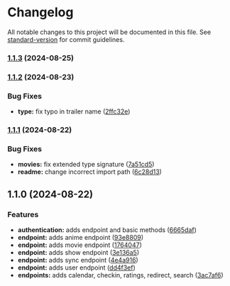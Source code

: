 # Changelog

All notable changes to this project will be documented in this file. See [standard-version](https://github.com/conventional-changelog/standard-version) for commit guidelines.

### [1.1.3](https://github.com/dvcol/simkl-http-client/compare/v1.1.2...v1.1.3) (2024-08-25)

### [1.1.2](https://github.com/dvcol/simkl-http-client/compare/v1.1.1...v1.1.2) (2024-08-23)


### Bug Fixes

* **type:** fix typo in trailer name ([2ffc32e](https://github.com/dvcol/simkl-http-client/commit/2ffc32e4bb40d74c959b77ec6b7f583efdd6ad81))

### [1.1.1](https://github.com/dvcol/simkl-http-client/compare/v1.1.0...v1.1.1) (2024-08-22)


### Bug Fixes

* **movies:** fix extended type signature ([7a51cd5](https://github.com/dvcol/simkl-http-client/commit/7a51cd58c644ec1d6f7d3c9302a72662fc8319b4))
* **readme:** change incorrect import path ([6c28d13](https://github.com/dvcol/simkl-http-client/commit/6c28d139814f0baee70ba17e2ae1b146085c8865))

## 1.1.0 (2024-08-22)


### Features

* **authentication:** adds endpoint and basic methods ([6665daf](https://github.com/dvcol/simkl-http-client/commit/6665daf09ecacb550f89d4299975e552ea567782))
* **endpoint:** adds anime endpoint ([93e8809](https://github.com/dvcol/simkl-http-client/commit/93e8809e47c185dd9850713dd15dab5d819bbf9c))
* **endpoint:** adds movie endpoint ([1764047](https://github.com/dvcol/simkl-http-client/commit/1764047064c66c97acdbfb52dd62b3098e207e6b))
* **endpoint:** adds show endpoint ([3e136a5](https://github.com/dvcol/simkl-http-client/commit/3e136a539080fd73325761e4e3eeee666945ec94))
* **endpoint:** adds sync endpoint ([4e4a916](https://github.com/dvcol/simkl-http-client/commit/4e4a91604964caf33de5b21a1322dfda9b662fef))
* **endpoint:** adds user endpoint ([dd4f3ef](https://github.com/dvcol/simkl-http-client/commit/dd4f3ef38ed87a1f6e4615c007905f325d07ae9b))
* **endpoints:** adds calendar, checkin, ratings, redirect, search ([3ac7af6](https://github.com/dvcol/simkl-http-client/commit/3ac7af662c7461bb507a4c3e609278831faae7ad))
